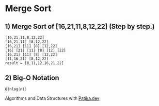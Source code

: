 # Merge Sort

## 1) Merge Sort of [16,21,11,8,12,22] (Step by step.)

```
[16,21,11,8,12,22]
[16,21,11] [8,12,22]
[16,21] [11] [8] [12,22]
[16] [21] [11] [8] [12] [22] 
[16,21] [11] [8] [12,22]
[11,16,21] [8,12,22]
result = [8,11,12,16,21,22]
```

## 2) Big-O Notation

```
O(nlog(n))
```

Algorithms and Data Structures with [Patika.dev](www.patika.dev)